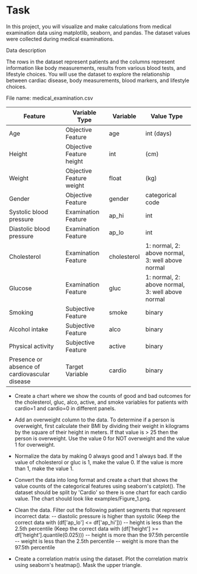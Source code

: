 # Task

In this project, you will visualize and make calculations from medical examination data using matplotlib, seaborn, and pandas. The dataset values were collected during medical examinations.

Data description

The rows in the dataset represent patients and the columns represent information like body measurements, results from various blood tests, and lifestyle choices. You will use the dataset to explore the relationship between cardiac disease, body measurements, blood markers, and lifestyle choices.

File name: medical_examination.csv


Feature |	Variable Type |	Variable |	Value Type |
---|---|---|---|
Age|	Objective Feature|	age	|int (days)
Height	|Objective Feature	height|	int| (cm)
Weight|	Objective Feature	weight|	float |(kg)
Gender|	Objective Feature|	gender|	categorical code
Systolic blood pressure	|Examination Feature|	ap_hi|	int
Diastolic blood pressure|	Examination Feature	|ap_lo|	int
Cholesterol|	Examination Feature	|cholesterol	|1: normal, 2: above normal, 3: well above normal
Glucose|	Examination Feature	|gluc|	1: normal, 2: above normal, 3: well above normal
Smoking	|Subjective Feature|	smoke|	binary
Alcohol intake	|Subjective Feature|	alco|	binary
Physical activity|	Subjective Feature|	active|	binary
Presence or absence of cardiovascular disease|	Target Variable|	cardio	|binary


- Create a chart where we show the counts of good and bad outcomes for the cholesterol, gluc, alco, active, and smoke variables for patients with cardio=1 and cardio=0 in different panels.


- Add an overweight column to the data. To determine if a person is overweight, first calculate their BMI by dividing their weight in kilograms by the square of their height in meters. If that value is > 25 then the person is overweight. Use the value 0 for NOT overweight and the value 1 for overweight.
- Normalize the data by making 0 always good and 1 always bad. If the value of cholesterol or gluc is 1, make the value 0. If the value is more than 1, make the value 1.
- Convert the data into long format and create a chart that shows the value counts of the categorical features using seaborn's catplot(). The dataset should be split by 'Cardio' so there is one chart for each cardio value. The chart should look like examples/Figure_1.png.
- Clean the data. Filter out the following patient segments that represent incorrect data:
-- diastolic pressure is higher than systolic (Keep the correct data with (df['ap_lo'] <= df['ap_hi']))
-- height is less than the 2.5th percentile (Keep the correct data with (df['height'] >= df['height'].quantile(0.025)))
-- height is more than the 97.5th percentile
-- weight is less than the 2.5th percentile
-- weight is more than the 97.5th percentile
- Create a correlation matrix using the dataset. Plot the correlation matrix using seaborn's heatmap(). Mask the upper triangle.
